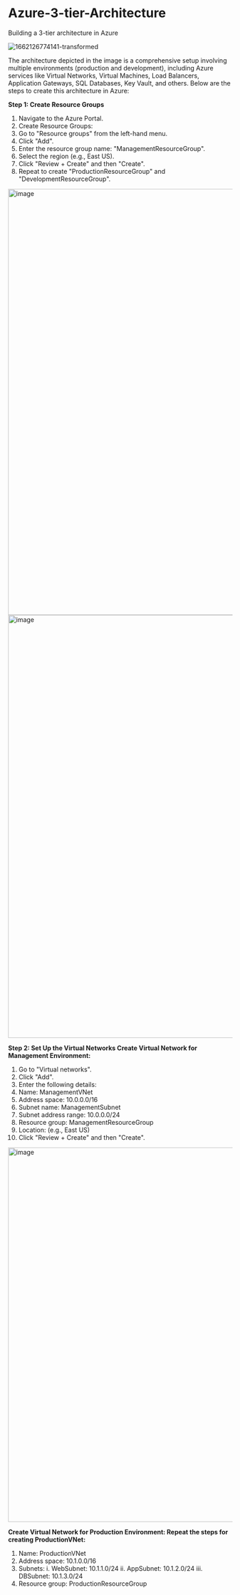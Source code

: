 # Azure-3-tier-Architecture
Building a 3-tier architecture in Azure

![1662126774141-transformed](https://github.com/user-attachments/assets/4365f12f-fde3-4f7e-b25a-0bfe36c1272a)

The architecture depicted in the image is a comprehensive setup involving multiple environments (production and development), including Azure services like Virtual Networks, Virtual Machines, Load Balancers, Application Gateways, SQL Databases, Key Vault, and others. Below are the steps to create this architecture in Azure:

**Step 1: Create Resource Groups**
1)	Navigate to the Azure Portal.
2)	Create Resource Groups:
3)	Go to "Resource groups" from the left-hand menu.
4)	Click "Add".
5)	Enter the resource group name: "ManagementResourceGroup".
6)	Select the region (e.g., East US).
7)	Click "Review + Create" and then "Create".
8)	Repeat to create "ProductionResourceGroup" and "DevelopmentResourceGroup".

<img width="957" alt="image" src="https://github.com/user-attachments/assets/2ca5f843-91f7-418a-80ae-cbaa0bf4721d">

<img width="950" alt="image" src="https://github.com/user-attachments/assets/b943adcb-942e-446d-a9a0-8fe626fcd419">

**Step 2: Set Up the Virtual Networks
Create Virtual Network for Management Environment:**
1)	Go to "Virtual networks".
2)	Click "Add".
3)	Enter the following details:
4)	Name: ManagementVNet
5)	Address space: 10.0.0.0/16
6)	Subnet name: ManagementSubnet
7)	Subnet address range: 10.0.0.0/24
8)	Resource group: ManagementResourceGroup
9)	Location: (e.g., East US)
10)	Click "Review + Create" and then "Create".

<img width="841" alt="image" src="https://github.com/user-attachments/assets/8daafeba-30a3-432e-a3f9-1c3731a0c31b">

**Create Virtual Network for Production Environment:
Repeat the steps for creating ProductionVNet:**
1.	Name: ProductionVNet
2.	Address space: 10.1.0.0/16
3.	Subnets:
i.	WebSubnet: 10.1.1.0/24
ii.	AppSubnet: 10.1.2.0/24
iii.	DBSubnet: 10.1.3.0/24
4.	Resource group: ProductionResourceGroup







